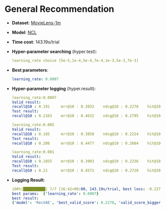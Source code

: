 # General Recommendation

- **Dataset**: [MovieLens-1m](../../md/ml-1m_general.md)

- **Model**: [NCL](https://recbole.io/docs/user_guide/model/general/ncl.html)

- **Time cost**: 143.19s/trial

- **Hyper-parameter searching** (hyper.test):

  ```yaml
  learning_rate choice [5e-5,1e-4,5e-4,7e-4,1e-3,5e-3,7e-3]
  ```

- **Best parameters**:

  ```yaml
  learning_rate: 0.0007
  ```

- **Hyper-parameter logging** (hyper.result):

  ```yaml
  learning_rate:0.0007
  Valid result:
  recall@10 : 0.191     mrr@10 : 0.3933    ndcg@10 : 0.2278    hit@10 : 0.755     precision@10 : 0.1656
  Test result:
  recall@10 : 0.2163    mrr@10 : 0.4632    ndcg@10 : 0.2795    hit@10 : 0.7877    precision@10 : 0.2033

  learning_rate:0.005
  Valid result:
  recall@10 : 0.185     mrr@10 : 0.3858    ndcg@10 : 0.2214    hit@10 : 0.7427    precision@10 : 0.1605
  Test result:
  recall@10 : 0.208     mrr@10 : 0.4477    ndcg@10 : 0.2684    hit@10 : 0.7729    precision@10 : 0.197

  learning_rate:0.001
  Valid result:
  recall@10 : 0.1855    mrr@10 : 0.3903    ndcg@10 : 0.2236    hit@10 : 0.7456    precision@10 : 0.1617
  Test result:
  recall@10 : 0.21      mrr@10 : 0.4571    ndcg@10 : 0.2728    hit@10 : 0.7771    precision@10 : 0.199
  ```

- **Logging Result**:

  ```yaml
  100%|██████████| 7/7 [16:42<00:00, 143.19s/trial, best loss: -0.2278]
  best params:  {'learning_rate': 0.0007}
  best result: 
  {'model': 'RecVAE', 'best_valid_score': 0.2278, 'valid_score_bigger': True, 'best_valid_result': OrderedDict([('recall@10', 0.191), ('mrr@10', 0.3933), ('ndcg@10', 0.2278), ('hit@10', 0.755), ('precision@10', 0.1656)]), 'test_result': OrderedDict([('recall@10', 0.2163), ('mrr@10', 0.4632), ('ndcg@10', 0.2795), ('hit@10', 0.7877), ('precision@10', 0.2033)])}
  ```
